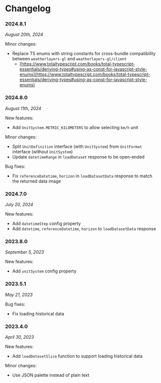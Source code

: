 # Changelog

### 2024.8.1

_August 20th, 2024_

Minor changes:

* Replace TS enums with string constants for cross-bundle compatibility between `weatherlayers-gl` and `weatherlayers-gl/client`
  * [https://www.totaltypescript.com/books/total-typescript-essentials/deriving-types#using-as-const-for-javascript-style-enums](https://www.totaltypescript.com/books/total-typescript-essentials/deriving-types#using-as-const-for-javascript-style-enums)

### 2024.8.0

_August 11th, 2024_

New features:

* Add `UnitSystem.METRIC_KILOMETERS` to allow selecting `km/h` unit

Minor changes:

* Split `UnitDefinition` interface (with `UnitSystem`) from `UnitFormat` interface (without `UnitSystem`)
* Update `datetimeRange` in `loadDataset` response to be open-ended

Bug fixes:

* Fix `referenceDatetime`, `horizon` in `loadDatasetData` response to match the returned data image

### 2024.7.0

_July 20, 2024_

New features:

* Add `datetimeStep` config property
* Add `datetime`, `referenceDatetime`, `horizon` to `loadDatasetData` response

### 2023.8.0

_September 5, 2023_

New features:

* Add `unitSystem` config property

### 2023.5.1

_May 21, 2023_

Bug fixes:

* Fix loading historical data

### 2023.4.0

_April 30, 2023_

New features:

* Add `loadDatasetSlice` function to support loading historical data

Minor changes:

* Use JSON palette instead of plain text
